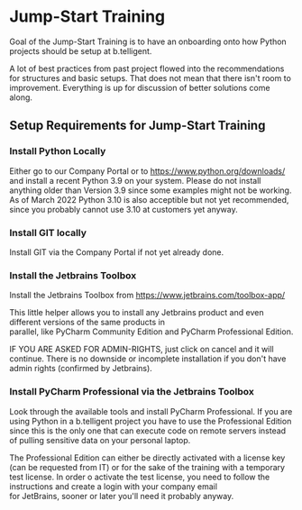 # Jump-Start Training

Goal of the Jump-Start Training is to have an onboarding onto how Python projects should be setup at b.telligent.

A lot of best practices from past project flowed into the recommendations for structures and basic setups. 
That does not mean that there isn't room to improvement. Everything is up for discussion of better solutions come along.


## Setup Requirements for Jump-Start Training

### Install Python Locally

Either go to our Company Portal or to https://www.python.org/downloads/ and install a recent Python 3.9 on your system.
Please do not install anything older than Version 3.9 since some examples might not be working. 
As of March 2022 Python 3.10 is also acceptible but not yet recommended, since you probably cannot use 3.10 at 
customers yet anyway.

### Install GIT locally
Install GIT via the Company Portal if not yet already done.

### Install the Jetbrains Toolbox
Install the Jetbrains Toolbox from https://www.jetbrains.com/toolbox-app/

This little helper allows you to install any Jetbrains product and even different versions of the same products in   
parallel, like PyCharm Community Edition and PyCharm Professional Edition.

IF YOU ARE ASKED FOR ADMIN-RIGHTS, just click on cancel and it will continue. There is no downside or incomplete 
installation if you don't have admin rights (confirmed by Jetbrains).

### Install PyCharm Professional via the Jetbrains Toolbox

Look through the available tools and install PyCharm Professional. 
If you are using Python in a b.telligent project you have to use the Professional Edition since this is the only 
one that can execute code on remote servers instead of pulling sensitive data on your personal laptop.

The Professional Edition can either be directly activated with a license key (can be requested from IT) 
or for the sake of the training with a temporary test license.
In order o activate the test license, you need to follow the instructions and create a login with your company email  
for JetBrains, sooner or later you'll need it probably anyway.












